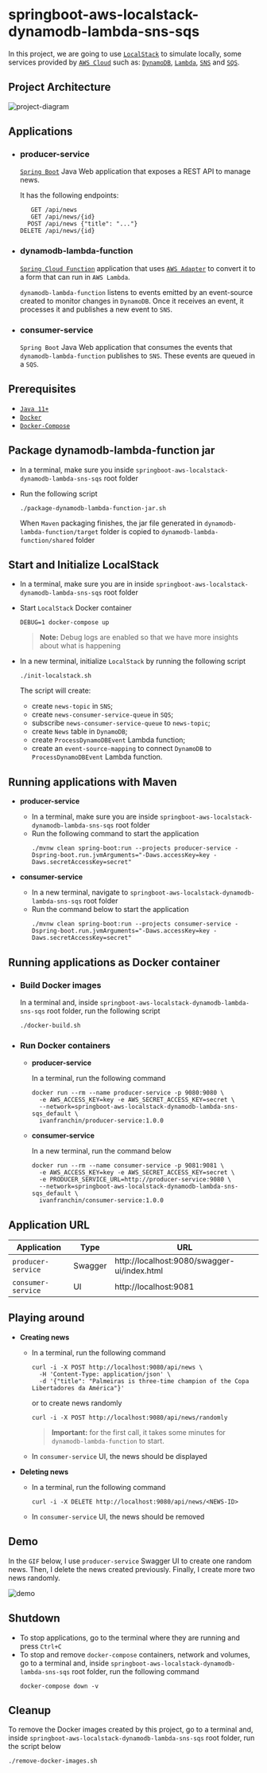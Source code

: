 # springboot-aws-localstack-dynamodb-lambda-sns-sqs

In this project, we are going to use [`LocalStack`](https://localstack.cloud/) to simulate locally, some services provided by [`AWS Cloud`](https://aws.amazon.com/) such as: [`DynamoDB`](https://aws.amazon.com/dynamodb/), [`Lambda`](https://aws.amazon.com/lambda/), [`SNS`](https://aws.amazon.com/sns/) and [`SQS`](https://aws.amazon.com/sqs/).

## Project Architecture

![project-diagram](documentation/project-diagram.png)

## Applications

- ### producer-service

  [`Spring Boot`](https://docs.spring.io/spring-boot/docs/current/reference/htmlsingle/) Java Web application that exposes a REST API to manage news.

  It has the following endpoints:
  ```
     GET /api/news
     GET /api/news/{id}
    POST /api/news {"title": "..."}
  DELETE /api/news/{id}
  ```

- ### dynamodb-lambda-function

  [`Spring Cloud Function`](https://docs.spring.io/spring-cloud-function/docs/current/reference/html/spring-cloud-function.html) application that uses [`AWS Adapter`](https://docs.spring.io/spring-cloud-function/docs/current/reference/html/aws.html) to convert it to a form that can run in `AWS Lambda`.

  `dynamodb-lambda-function` listens to events emitted by an event-source created to monitor changes in `DynamoDB`. Once it receives an event, it processes it and publishes a new event to `SNS`.

- ### consumer-service

  `Spring Boot` Java Web application that consumes the events that `dynamodb-lambda-function` publishes to `SNS`. These events are queued in a `SQS`.

## Prerequisites

- [`Java 11+`](https://www.oracle.com/java/technologies/downloads/#java11)
- [`Docker`](https://www.docker.com/)
- [`Docker-Compose`](https://docs.docker.com/compose/install/)

## Package dynamodb-lambda-function jar

- In a terminal, make sure you inside `springboot-aws-localstack-dynamodb-lambda-sns-sqs` root folder

- Run the following script
  ```
  ./package-dynamodb-lambda-function-jar.sh
  ```
  When `Maven` packaging finishes, the jar file generated in `dynamodb-lambda-function/target` folder is copied to `dynamodb-lambda-function/shared` folder

## Start and Initialize LocalStack

- In a terminal, make sure you are in inside `springboot-aws-localstack-dynamodb-lambda-sns-sqs` root folder

- Start `LocalStack` Docker container
  ```
  DEBUG=1 docker-compose up
  ```
  > **Note:** Debug logs are enabled so that we have more insights about what is happening

- In a new terminal, initialize `LocalStack` by running the following script
  ```
  ./init-localstack.sh
  ```
  The script will create:
    - create `news-topic` in `SNS`;
    - create `news-consumer-service-queue` in `SQS`;
    - subscribe `news-consumer-service-queue` to `news-topic`; 
    - create `News` table in `DynamoDB`;
    - create `ProcessDynamoDBEvent` Lambda function;
    - create an `event-source-mapping` to connect `DynamoDB` to `ProcessDynamoDBEvent` Lambda function.

## Running applications with Maven

- **producer-service**

  - In a terminal, make sure you are inside `springboot-aws-localstack-dynamodb-lambda-sns-sqs` root folder
  - Run the following command to start the application
    ```
    ./mvnw clean spring-boot:run --projects producer-service -Dspring-boot.run.jvmArguments="-Daws.accessKey=key -Daws.secretAccessKey=secret"
    ```

- **consumer-service**

  - In a new terminal, navigate to `springboot-aws-localstack-dynamodb-lambda-sns-sqs` root folder
  - Run the command below to start the application
    ```
    ./mvnw clean spring-boot:run --projects consumer-service -Dspring-boot.run.jvmArguments="-Daws.accessKey=key -Daws.secretAccessKey=secret"
    ```

## Running applications as Docker container

- ### Build Docker images

  In a terminal and, inside `springboot-aws-localstack-dynamodb-lambda-sns-sqs` root folder, run the following script
  ```
  ./docker-build.sh
  ```

- ### Run Docker containers

  - **producer-service**
    
    In a terminal, run the following command
    ```
    docker run --rm --name producer-service -p 9080:9080 \
      -e AWS_ACCESS_KEY=key -e AWS_SECRET_ACCESS_KEY=secret \
      --network=springboot-aws-localstack-dynamodb-lambda-sns-sqs_default \
      ivanfranchin/producer-service:1.0.0
    ```

  - **consumer-service**

    In a new terminal, run the command below
    ```
    docker run --rm --name consumer-service -p 9081:9081 \
      -e AWS_ACCESS_KEY=key -e AWS_SECRET_ACCESS_KEY=secret \
      -e PRODUCER_SERVICE_URL=http://producer-service:9080 \
      --network=springboot-aws-localstack-dynamodb-lambda-sns-sqs_default \
      ivanfranchin/consumer-service:1.0.0
    ```

## Application URL

| Application        | Type    | URL                                         |
|--------------------|---------|---------------------------------------------|
| `producer-service` | Swagger | http://localhost:9080/swagger-ui/index.html |
| `consumer-service` | UI      | http://localhost:9081                       |

## Playing around

- **Creating news**
 
  - In a terminal, run the following command
    ```
    curl -i -X POST http://localhost:9080/api/news \
      -H 'Content-Type: application/json' \
      -d '{"title": "Palmeiras is three-time champion of the Copa Libertadores da América"}'
    ```
  
    or to create news randomly
    ```
    curl -i -X POST http://localhost:9080/api/news/randomly
    ```
  
    > **Important:** for the first call, it takes some minutes for `dynamodb-lambda-function` to start.

  - In `consumer-service` UI, the news should be displayed

- **Deleting news**

  - In a terminal, run the following command
    ```
    curl -i -X DELETE http://localhost:9080/api/news/<NEWS-ID>
    ```

  - In `consumer-service` UI, the news should be removed

## Demo

In the `GIF` below, I use `producer-service` Swagger UI to create one random news. Then, I delete the news created previously. Finally, I create more two news randomly.

![demo](documentation/demo.gif)

## Shutdown

- To stop applications, go to the terminal where they are running and press `Ctrl+C`
- To stop and remove `docker-compose` containers, network and volumes, go to a terminal and, inside `springboot-aws-localstack-dynamodb-lambda-sns-sqs` root folder, run the following command
  ```
  docker-compose down -v
  ```

## Cleanup

To remove the Docker images created by this project, go to a terminal and, inside `springboot-aws-localstack-dynamodb-lambda-sns-sqs` root folder, run the script below
```
./remove-docker-images.sh
```
